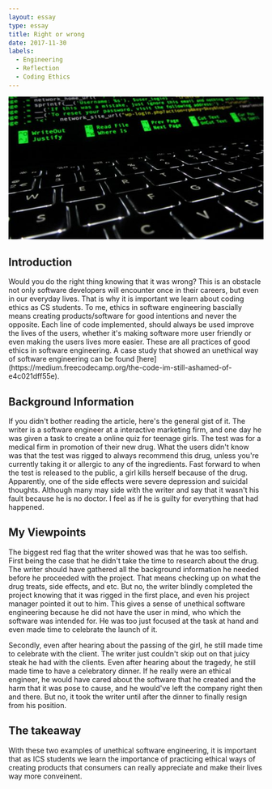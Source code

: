 ```yaml
---
layout: essay
type: essay
title: Right or wrong
date: 2017-11-30
labels:
  - Engineering
  - Reflection
  - Coding Ethics
---
```


<img class="ui centered middle image" src="../images/rightorwrong(1).jpg">	

<h2>Introduction</h2>
  Would you do the right thing knowing that it was wrong? This is an obstacle not only software developers will encounter once in their careers, but even in our everyday lives. That is why it is important we learn about coding ethics as CS students.
  To me, ethics in software engineering bascially means creating products/software for good intentions and never the opposite. Each line of code implemented, should always be used improve the lives of the users, whether it's making software more user friendly
  or even making the users lives more easier. These are all practices of good ethics in software engineering. A case study that showed an unethical way of software engineering can be found [here](https://medium.freecodecamp.org/the-code-im-still-ashamed-of-e4c021dff55e).
  
  <h2>Background Information</h2>
  If you didn't bother reading the article, here's the general gist of it. The writer is a software engineer at a interactive marketing firm, and one day he was given a task to create a online quiz for teenage girls. The test was for a medical firm in promotion of their new drug. What the users didn't know was that the test was rigged to always recommend this drug, unless you're currently taking it or allergic to any of the ingredients. Fast forward to when the test is released to the public, a girl kills herself because of the drug. Apparently, one of the side effects were severe depression and suicidal thoughts. Although many may side with the writer and say that it wasn't his fault because he is no doctor. I feel as if he is guilty for everything that had happened.
   
   <h2>My Viewpoints</h2>
   The biggest red flag that the writer showed was that he was too selfish. First being the case that he didn't take the time to research about the drug. The writer should have gathered all the background information he needed before he proceeded with the project. That means checking up on what the drug treats, side effects, and etc. But no, the writer blindly completed the project knowing that it was rigged in the first place, and even his project manager pointed it out to him. This gives a sense of unethical software engineering because he did not have the user in mind, who which the software was intended for. He was too just focused at the task at hand and even made time to celebrate the launch of it.
   
   Secondly, even after hearing about the passing of the girl, he still made time to celebrate with the client. The writer just couldn't skip out on that juicy steak he had with the clients. Even after hearing about the tragedy, he still made time to have a celebratory dinner. If he really were an ethical engineer, he would have cared about the software that he created and the harm that it was pose to cause, and he would've left the company right then and there. But no, it took the writer until after the dinner to finally resign from his position.
   
   <h2>The takeaway</h2>
   With these two examples of unethical software engineering, it is important that as ICS students we learn the importance of practicing ethical ways of creating products that consumers can really appreciate and make their lives way more conveinent.

